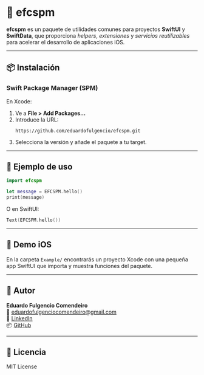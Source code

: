 # 🧩 efcspm

**efcspm** es un paquete de utilidades comunes para proyectos **SwiftUI** y **SwiftData**, que proporciona *helpers*, *extensiones* y *servicios reutilizables* para acelerar el desarrollo de aplicaciones iOS.

---

## 📦 Instalación

### Swift Package Manager (SPM)

En Xcode:

1. Ve a **File > Add Packages...**
2. Introduce la URL:
   ```
   https://github.com/eduardofulgencio/efcspm.git
   ```
3. Selecciona la versión y añade el paquete a tu target.

---

## 🧩 Ejemplo de uso

```swift
import efcspm

let message = EFCSPM.hello()
print(message)
```

O en SwiftUI:

```swift
Text(EFCSPM.hello())
```

---

## 📱 Demo iOS

En la carpeta `Example/` encontrarás un proyecto Xcode con una pequeña app SwiftUI que importa y muestra funciones del paquete.

---

## 👤 Autor

**Eduardo Fulgencio Comendeiro**  
📧 [eduardofulgenciocomendeiro@gmail.com](mailto:eduardofulgenciocomendeiro@gmail.com)  
💼 [LinkedIn](https://www.linkedin.com/in/eduardofulgenciocomendeiro)  
📦 [GitHub](https://github.com/eduardofulgencio)

---

## 📜 Licencia

MIT License
